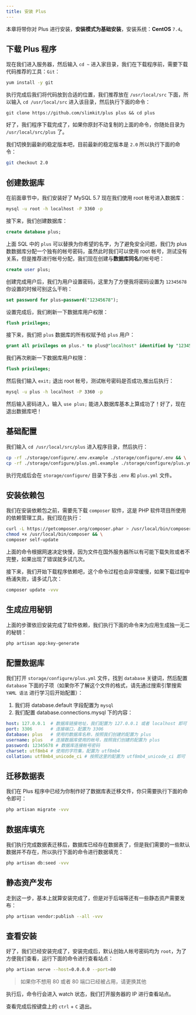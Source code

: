 ```yaml
---
title: 安装 Plus
---
```


本章将带你对 Plus 进行安装，**安装模式为基础安装**，安装系统：**CentOS** `7.4`。

## 下载 Plus 程序

现在我们进入服务器，然后输入 `cd ~` 进入家目录，我们在下载程序前，需要下载代码推荐的工具：`Git`：

```bash
yum install -y git
```

执行完成后我们将代码放到合适的位置，我们推荐放在 `/usr/local/src` 下面，所以输入 `cd /usr/local/src` 进入该目录，然后执行下面的命令：

```
git clone https://github.com/slimkit/plus plus && cd plus
```

好了，我们程序下载完成了，如果你原封不动复制的上面的命令，你随处目录为 `/usr/local/src/plus` 了。

我们切换到最新的稳定版本吧，目前最新的稳定版本是 `2.0` 所以执行下面的命令：

```bash
git checkout 2.0
```

## 创建数据库

在前面章节中，我们安装好了 MySQL 5.7 现在我们使用 root 帐号进入数据库：

```bash
mysql -u root -h localhost -P 3360 -p
```

接下来，我们创建数据库：

```sql
create database plus;
```

上面 SQL 中的 `plus` 可以替换为你希望的名字，为了避免安全问题，我们为 plus 数数据库分配一个独有的帐号密码，虽然此时我们可以使用 root 帐号，测试没有关系，但是推荐进行帐号分配，我们现在创建与**数据库同名**的帐号吧：

```sql
create user plus;
```

创建完成用户后，我们为用户设置密码，这里为了方便我将密码设置为 `12345678` 你设置的时候可别这么干哟：

```sql
set password for plus=password("12345678");
```

设置完成后，我们刷新一下数据库用户权限：

```sql
flush privileges;
```

接下来，我们把 `plus` 数据库的所有权赋予给 `plus` 用户：

```sql
grant all privileges on plus.* to plus@"localhost" identified by "12345678";
```

我们再次刷新一下数据库用户权限：

```sql
flush privileges;
```

然后我们输入 `exit;` 退出 root 帐号，测试帐号密码是否成功,推出后执行：

```bash
mysql -u plus -h localhost -P 3360 -p
```

然后输入密码进入，输入 `use plus;` 能进入数据库基本上算成功了！好了，现在退出数据库吧！

## 基础配置

我们输入 `cd /usr/local/src/plus` 进入程序目录，然后执行：

```bash
cp -rf ./storage/configure/.env.example ./storage/configure/.env && \
cp -rf ./storage/configure/plus.yml.example ./storage/configure/plus.yml
```

执行完成后会在 `storage/configure/` 目录下多出 `.env` 和 `plus.yml` 文件。

## 安装依赖包

我们在安装依赖包之前，需要先下载 `composer` 软件，这是 PHP 软件项目所使用的依赖管理工具，我们现在执行：

```bash
curl -L https://getcomposer.org/composer.phar > /usr/local/bin/composer && \
chmod +x /usr/local/bin/composer && \
composer self-update
```

上面的命令根据网速决定快慢，因为文件在国外服务器所以有可能下载失败或者不完整，如果出现了错误就多试几次。

接下来，我们开始下载程序依赖吧，这个命令过程也会非常缓慢，如果下载过程中杨浦失败，请多试几次：

```bash
composer update -vvv
```

## 生成应用秘钥

上面的步骤依旧安装完成了软件依赖，我们执行下面的命令来为应用生成独一无二的秘钥：

```bash
php artisan app:key-generate
```

## 配置数据库

我们打开 `storage/configure/plus.yml` 文件，找到 `database` 关键词，然后配置 `database` 下面的子项（如果你不了解这个文件的格式，请先通过搜索引擎搜索 `YAML 语法` 进行学习后开始配置）：

1. 我们将 database.default 字段配置为 `mysql`
2. 我们配置 database.connections.mysql 下的内容：

```yaml
host: 127.0.0.1  # 数据库链接地址，我们配置为 127.0.0.1 或者 localhost 即可
port: 3306       # 连接端口，配置为 3306
database: plus   # 使用的数据库名称，按照我们创建的配置为 plus
username: plus   # 连接数据库使用的帐号，按照我们创建的配置为 plus
password: 12345678 # 数据库连接帐号密码
charset: utf8mb4 # 使用的字符集，配置为 utf8mb4
collation: utf8mb4_unicode_ci # 按照这里的配置为 utf8mb4_unicode_ci 即可
```

## 迁移数据表

我们在 Plus 程序中已经为你制作好了数据库表迁移文件，你只需要执行下面的命令即可：

```bash
php artisan migrate -vvv
```

## 数据库填充

我们执行完成数据表迁移后，数据库已经存在数据表了，但是我们需要的一些默认数据并不存在，所以执行下面的命令进行数据填充：

```bash
php artisan db:seed -vvv
```

## 静态资产发布

走到这一步，基本上就算安装完成了，但是对于后端等还有一些静态资产需要发布：

```bash
php artisan vendor:publish --all -vvv
```

## 查看安装

好了，我们已经安装完成了，安装完成后，默认创始人帐号密码均为 `root`，为了方便我们查看，运行下面的命令进行查看站点：

```bash
php artisan serve --host=0.0.0.0 --port=80
```

> 如果你不想用 80 或者 80 端口已经被占用，请更换其他

执行后，命令行会进入 watch 状态，我们打开服务器的 IP 进行查看站点。

查看完成后按键盘上的 `ctrl` + `C` 退出。
